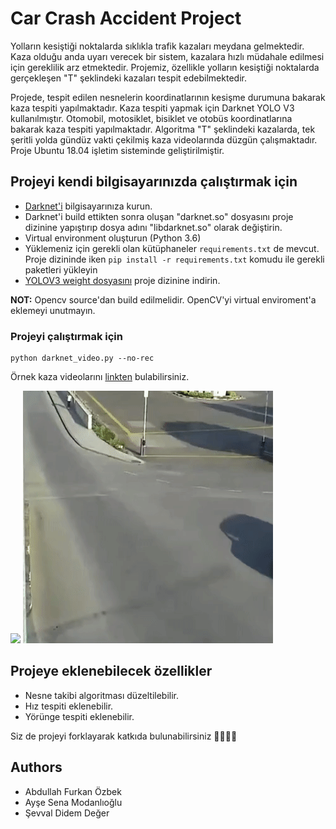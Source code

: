 # Car Crash Accident Project

Yolların kesiştiği noktalarda sıklıkla trafik kazaları meydana gelmektedir. Kaza olduğu anda uyarı verecek bir sistem, kazalara hızlı müdahale edilmesi için gereklilik arz etmektedir. Projemiz, özellikle yolların kesiştiği noktalarda gerçekleşen "T" şeklindeki kazaları tespit edebilmektedir.

Projede, tespit edilen nesnelerin koordinatlarının kesişme durumuna bakarak kaza tespiti yapılmaktadır. Kaza tespiti yapmak için Darknet YOLO V3 kullanılmıştır. Otomobil, motosiklet, bisiklet ve otobüs koordinatlarına bakarak kaza tespiti yapılmaktadır. Algoritma "T" şeklindeki kazalarda, tek şeritli yolda gündüz vakti çekilmiş kaza videolarında düzgün çalışmaktadır. Proje Ubuntu 18.04 işletim sisteminde geliştirilmiştir.

## Projeyi kendi bilgisayarınızda çalıştırmak için

- [Darknet'i](https://github.com/AlexeyAB/darknet) bilgisayarınıza kurun.
- Darknet'i build ettikten sonra oluşan "darknet.so" dosyasını proje dizinine yapıştırıp dosya adını "libdarknet.so" olarak değiştirin.
- Virtual environment oluşturun (Python 3.6)
- Yüklemeniz için gerekli olan kütüphaneler `requirements.txt` de mevcut. Proje dizininde iken `pip install -r requirements.txt` komudu ile gerekli paketleri yükleyin
- [YOLOV3 weight dosyasını](https://pjreddie.com/media/files/yolov3.weights) proje dizinine indirin.

**NOT:** Opencv source'dan build edilmelidir. OpenCV'yi virtual enviroment'a eklemeyi unutmayın.

### Projeyi çalıştırmak için

```
python darknet_video.py --no-rec
```

Örnek kaza videolarını [linkten](https://drive.google.com/drive/folders/1lm260ufeMltoX2tUBRl1xpYUffo5p4Vc?usp=sharing) bulabilirsiniz.

![](https://github.com/afozbek/car-crash-accident/blob/son_hali/data/kaza_1.gif)
![](https://github.com/afozbek/car-crash-accident/blob/son_hali/data/kaza_2.gif)

## Projeye eklenebilecek özellikler
- Nesne takibi algoritması düzeltilebilir.
- Hız tespiti eklenebilir.
- Yörünge tespiti eklenebilir.

Siz de projeyi forklayarak katkıda bulunabilirsiniz 👨‍💻👩‍💻

## Authors

- Abdullah Furkan Özbek
- Ayşe Sena Modanlıoğlu
- Şevval Didem Değer
